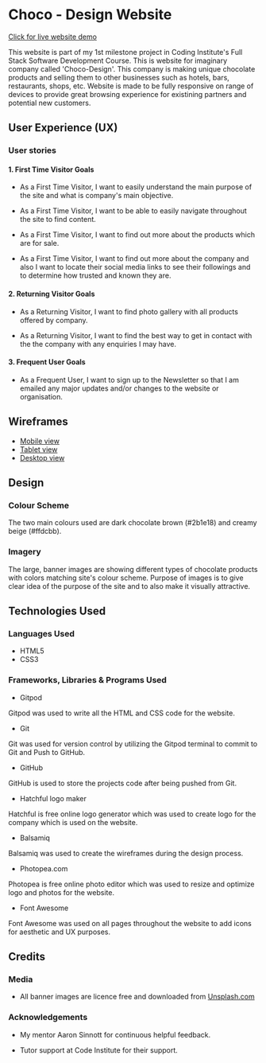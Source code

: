 # Choco - Design Website

[Click for live website demo](https://bencheee.github.io/choco-design/)

This website is part of my 1st milestone project in Coding Institute's Full Stack Software Development Course. This is website for imaginary company called 'Choco-Design'. This company is making unique chocolate products and selling them to other businesses such as hotels, bars, restaurants, shops, etc. Website is made to be fully responsive on range of devices to provide great browsing experience for existining partners and potential new customers.

## User Experience (UX)

### User stories

#### 1. First Time Visitor Goals

* As a First Time Visitor, I want to easily understand the main purpose of the site and what is company's main objective.

* As a First Time Visitor, I want to be able to easily navigate throughout the site to find content.

* As a First Time Visitor, I want to find out more about the products which are for sale.

* As a First Time Visitor, I want to find out more about the company and also I want to locate their social media links to see their followings and to determine how trusted and known they are.

#### 2. Returning Visitor Goals

* As a Returning Visitor, I want to find photo gallery with all products offered by company.

* As a Returning Visitor, I want to find the best way to get in contact with the the company with any enquiries I may have.

#### 3. Frequent User Goals

* As a Frequent User, I want to sign up to the Newsletter so that I am emailed any major updates and/or changes to the website or organisation.

## Wireframes

* [Mobile view](wireframes/wireframes-mobile.pdf)
* [Tablet view](wireframes/wireframes-tablet.pdf)
* [Desktop view](wireframes/wireframes-desktop.pdf)

## Design

### Colour Scheme

The two main colours used are dark chocolate brown (#2b1e18) and creamy beige (#ffdcbb).

### Imagery

The large, banner images are showing different types of chocolate products with colors matching site's colour scheme. Purpose of images is to give clear idea of the purpose of the site and to also make it visually attractive.

## Technologies Used

### Languages Used

* HTML5
* CSS3 

### Frameworks, Libraries & Programs Used

* Gitpod

Gitpod was used to write all the HTML and CSS code for the website.

* Git

Git was used for version control by utilizing the Gitpod terminal to commit to Git and Push to GitHub.

* GitHub

GitHub is used to store the projects code after being pushed from Git.

* Hatchful logo maker

Hatchful is free online logo generator which was used to create logo for the company which is used on the website.

* Balsamiq

Balsamiq was used to create the wireframes during the design process.

* Photopea.com

Photopea is free online photo editor which was used to resize and optimize logo and photos for the website.

* Font Awesome

Font Awesome was used on all pages throughout the website to add icons for aesthetic and UX purposes.

## Credits

### Media 

* All banner images are licence free and downloaded from [Unsplash.com](https://unsplash.com/)

### Acknowledgements

* My mentor Aaron Sinnott for continuous helpful feedback.

* Tutor support at Code Institute for their support.